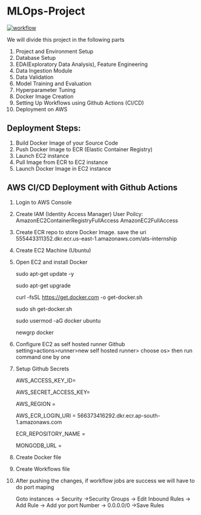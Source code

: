 # MLOps-Project
[![workflow](https://github.com/AmadGakkhar/MLOps-Project/actions/workflows/cicd.yaml/badge.svg)](https://github.com/AmadGakkhar/MLOps-Project/actions/workflows/cicd.yaml)


We will divide this project in the following parts

1.  Project and Environment Setup
2.  Database Setup
3.  EDA(Exploratory Data Analysis), Feature Engineering
4.  Data Ingestion Module
5.  Data Validation
6.  Model Training and Evaluation
7.  Hyperparameter Tuning
8.  Docker Image Creation
9.  Setting Up Workflows using Github Actions (CI/CD)
10.  Deployment on AWS


## Deployment Steps:

1. Build Docker Image of your Source Code
2. Push Docker Image to ECR (Elastic Container Registry)
3. Launch EC2 instance
4. Pull Image from ECR to EC2 instance
5. Launch Docker Image in EC2 instance


## AWS CI/CD Deployment with Github Actions

1. Login to AWS Console
2. Create IAM (Identity Access Manager) User
    Poilcy:
    AmazonEC2ContainerRegistryFullAccess
    AmazonEC2FullAccess

3. Create ECR repo to store Docker Image.
    save the uri
    555443311352.dkr.ecr.us-east-1.amazonaws.com/ats-internship

4. Create EC2 Machine (Ubuntu)
5. Open EC2 and install Docker

    sudo apt-get update -y

    sudo apt-get upgrade


    curl -fsSL https://get.docker.com -o get-docker.sh

    sudo sh get-docker.sh

    sudo usermod -aG docker ubuntu

    newgrp docker

6. Configure EC2 as self hosted runner
    Github
    setting>actions>runner>new self hosted runner> choose os> then run command one by one

7.  Setup Github Secrets

    AWS_ACCESS_KEY_ID=

    AWS_SECRET_ACCESS_KEY=

    AWS_REGION = 

    AWS_ECR_LOGIN_URI = 566373416292.dkr.ecr.ap-south-1.amazonaws.com

    ECR_REPOSITORY_NAME = 

    MONGODB_URL = 


8. Create Docker file

9. Create Workflows file

10. After pushing the changes, if workflow jobs are success we will have to do port maping

    Goto instances -> Security ->Security Groups -> Edit Inbound Rules -> Add Rule -> Add yor port Number -> 0.0.0.0/0 ->Save Rules

